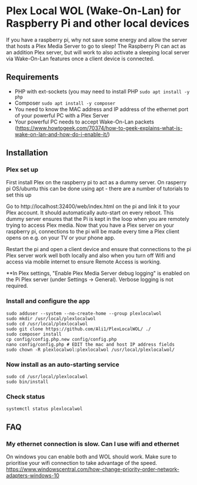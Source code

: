 # Plex Local WOL (Wake-On-Lan) for Raspberry Pi and other local devices

If you have a raspberry pi, why not save some energy and allow the server that hosts a Plex Media Server to go to sleep! The Raspberry Pi can act as an addition Plex server, but will work to also activate a sleeping local server via Wake-On-Lan features once a client device is connected.

## Requirements
* PHP with ext-sockets (you may need to install PHP `sudo apt install -y php`
* Composer  `sudo apt install -y composer`
* You need to know the MAC address and IP address of the ethernet port of your powerful PC with a Plex Server
* Your powerful PC needs to accept Wake-On-Lan packets (https://www.howtogeek.com/70374/how-to-geek-explains-what-is-wake-on-lan-and-how-do-i-enable-it/)

## Installation

### Plex set up
First install Plex on the raspberry pi to act as a dummy server.
On rasperry pi OS/ubuntu this can be done using apt - there are a number of tutorials to set this up

Go to http://localhost:32400/web/index.html on the pi and link it to your Plex account.
It should automatically auto-start on every reboot.
This dummy server ensures that the Pi is kept in the loop when you are remotely trying to access Plex media.
Now that you have a Plex server on your raspberry pi, connections to the pi  will be made every time a Plex client opens on e.g. on your TV or your phone app.

Restart the pi and open a client device and ensure that connections to the pi Plex server work well both locally and also when you turn off Wifi and access via mobile internet to ensure Remote Access is working.

**In Plex settings, "Enable Plex Media Server debug logging" is enabled on the Pi Plex server (under Settings -> General). Verbose logging is not required.

### Install and configure the app
```
sudo adduser --system --no-create-home --group plexlocalwol
sudo mkdir /usr/local/plexlocalwol
sudo cd /usr/local/plexlocalwol
sudo git clone https://github.com/Ali1/PlexLocalWOL/ ./
sudo composer install
cp config/config.php.new config/config.php
nano config/config.php # EDIT the mac and host IP address fields
sudo chown -R plexlocalwol:plexlocalwol /usr/local/plexlocalwol/
```
### Now install as an auto-starting service
```
sudo cd /usr/local/plexlocalwol
sudo bin/install
```

### Check status
```
systemctl status plexlocalwol
```

## FAQ
### My ethernet connection is slow. Can I use wifi and ethernet
On windows you can enable both and WOL should work. Make sure to prioritise your wifi connection to take advantage of the speed. https://www.windowscentral.com/how-change-priority-order-network-adapters-windows-10

